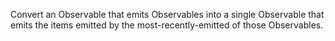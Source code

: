 Convert an Observable that emits Observables into a single Observable that emits
the items emitted by the most-recently-emitted of those Observables.
